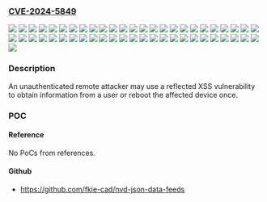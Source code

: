 ### [CVE-2024-5849](https://cve.mitre.org/cgi-bin/cvename.cgi?name=CVE-2024-5849)
![](https://img.shields.io/static/v1?label=Product&message=ICDM-RX%2FEN-2DB9%2FRJ45-DIN&color=blue)
![](https://img.shields.io/static/v1?label=Product&message=ICDM-RX%2FEN-2ST%2FRJ45-DIN&color=blue)
![](https://img.shields.io/static/v1?label=Product&message=ICDM-RX%2FEN-4DB9%2F2RJ45-DIN&color=blue)
![](https://img.shields.io/static/v1?label=Product&message=ICDM-RX%2FEN-DB9%2FRJ45-DIN&color=blue)
![](https://img.shields.io/static/v1?label=Product&message=ICDM-RX%2FEN-DB9%2FRJ45-PM&color=blue)
![](https://img.shields.io/static/v1?label=Product&message=ICDM-RX%2FEN-ST%2FRJ45-DIN&color=blue)
![](https://img.shields.io/static/v1?label=Product&message=ICDM-RX%2FEN1-2DB9%2FRJ45-DIN&color=blue)
![](https://img.shields.io/static/v1?label=Product&message=ICDM-RX%2FEN1-2ST%2FRJ45-DIN&color=blue)
![](https://img.shields.io/static/v1?label=Product&message=ICDM-RX%2FEN1-4DB9%2F2RJ45-DIN&color=blue)
![](https://img.shields.io/static/v1?label=Product&message=ICDM-RX%2FEN1-DB9%2FRJ45-DIN&color=blue)
![](https://img.shields.io/static/v1?label=Product&message=ICDM-RX%2FEN1-DB9%2FRJ45-PM&color=blue)
![](https://img.shields.io/static/v1?label=Product&message=ICDM-RX%2FEN1-ST%2FRJ45-DIN&color=blue)
![](https://img.shields.io/static/v1?label=Product&message=ICDM-RX%2FMOD-16RJ45%2F2RJ45-PM&color=blue)
![](https://img.shields.io/static/v1?label=Product&message=ICDM-RX%2FMOD-2DB9%2FRJ45-DIN&color=blue)
![](https://img.shields.io/static/v1?label=Product&message=ICDM-RX%2FMOD-2ST%2FRJ45-DIN&color=blue)
![](https://img.shields.io/static/v1?label=Product&message=ICDM-RX%2FMOD-4DB9%2F2RJ45-DIN&color=blue)
![](https://img.shields.io/static/v1?label=Product&message=ICDM-RX%2FMOD-DB9%2FRJ45-DIN&color=blue)
![](https://img.shields.io/static/v1?label=Product&message=ICDM-RX%2FMOD-DB9%2FRJ45-PM&color=blue)
![](https://img.shields.io/static/v1?label=Product&message=ICDM-RX%2FMOD-ST%2FRJ45-DIN&color=blue)
![](https://img.shields.io/static/v1?label=Product&message=ICDM-RX%2FPN-2DB9%2FRJ45-DIN&color=blue)
![](https://img.shields.io/static/v1?label=Product&message=ICDM-RX%2FPN-2ST%2FRJ45-DIN&color=blue)
![](https://img.shields.io/static/v1?label=Product&message=ICDM-RX%2FPN-4DB9%2F2RJ45-DIN&color=blue)
![](https://img.shields.io/static/v1?label=Product&message=ICDM-RX%2FPN-DB9%2FRJ45-DIN&color=blue)
![](https://img.shields.io/static/v1?label=Product&message=ICDM-RX%2FPN-DB9%2FRJ45-PM&color=blue)
![](https://img.shields.io/static/v1?label=Product&message=ICDM-RX%2FPN-ST%2FRJ45-DIN&color=blue)
![](https://img.shields.io/static/v1?label=Product&message=ICDM-RX%2FPN1-2DB9%2FRJ45-DIN&color=blue)
![](https://img.shields.io/static/v1?label=Product&message=ICDM-RX%2FPN1-2ST%2FRJ45-DIN&color=blue)
![](https://img.shields.io/static/v1?label=Product&message=ICDM-RX%2FPN1-4DB9%2F2RJ45-DIN&color=blue)
![](https://img.shields.io/static/v1?label=Product&message=ICDM-RX%2FPN1-DB9%2FRJ45-DIN&color=blue)
![](https://img.shields.io/static/v1?label=Product&message=ICDM-RX%2FPN1-DB9%2FRJ45-PM&color=blue)
![](https://img.shields.io/static/v1?label=Product&message=ICDM-RX%2FPN1-ST%2FRJ45-DIN&color=blue)
![](https://img.shields.io/static/v1?label=Product&message=ICDM-RX%2FTCP-16DB9%2FRJ45-RM&color=blue)
![](https://img.shields.io/static/v1?label=Product&message=ICDM-RX%2FTCP-16RJ45%2F2RJ45-PM&color=blue)
![](https://img.shields.io/static/v1?label=Product&message=ICDM-RX%2FTCP-16RJ45%2FRJ45-RM&color=blue)
![](https://img.shields.io/static/v1?label=Product&message=ICDM-RX%2FTCP-2DB9%2FRJ45-DIN&color=blue)
![](https://img.shields.io/static/v1?label=Product&message=ICDM-RX%2FTCP-2ST%2FRJ45-DIN&color=blue)
![](https://img.shields.io/static/v1?label=Product&message=ICDM-RX%2FTCP-32RJ45%2FRJ45-RM&color=blue)
![](https://img.shields.io/static/v1?label=Product&message=ICDM-RX%2FTCP-4DB9%2F2RJ45-DIN&color=blue)
![](https://img.shields.io/static/v1?label=Product&message=ICDM-RX%2FTCP-4DB9%2F2RJ45-PM&color=blue)
![](https://img.shields.io/static/v1?label=Product&message=ICDM-RX%2FTCP-8DB9%2F2RJ45-PM&color=blue)
![](https://img.shields.io/static/v1?label=Product&message=ICDM-RX%2FTCP-DB9%2FRJ45-DIN&color=blue)
![](https://img.shields.io/static/v1?label=Product&message=ICDM-RX%2FTCP-DB9%2FRJ45-PM&color=blue)
![](https://img.shields.io/static/v1?label=Product&message=ICDM-RX%2FTCP-DB9%2FRJ45-PM2&color=blue)
![](https://img.shields.io/static/v1?label=Product&message=ICDM-RX%2FTCP-ST%2FRJ45-DIN&color=blue)
![](https://img.shields.io/static/v1?label=Version&message=EIP%2FModbus%3C%3D%20v1.08%20&color=brighgreen)
![](https://img.shields.io/static/v1?label=Version&message=EtherNet%2FIP%3C%3D%20v7.22%20&color=brighgreen)
![](https://img.shields.io/static/v1?label=Version&message=Modbus%20Router%3C%3D%20v7.09%20&color=brighgreen)
![](https://img.shields.io/static/v1?label=Version&message=PROFINET%2FModbus%3C%3D%20v1.0.7%20&color=brighgreen)
![](https://img.shields.io/static/v1?label=Version&message=PROFINET%3C%3D%20v3.4.9%20&color=brighgreen)
![](https://img.shields.io/static/v1?label=Version&message=SocketServer%3C%3D%2011.65%20&color=brighgreen)
![](https://img.shields.io/static/v1?label=Vulnerability&message=CWE-79%20Improper%20Neutralization%20of%20Input%20During%20Web%20Page%20Generation%20('Cross-site%20Scripting')&color=brighgreen)

### Description

An unauthenticated remote attacker may use a reflected XSS vulnerability to obtain information from a user or reboot the affected device once.

### POC

#### Reference
No PoCs from references.

#### Github
- https://github.com/fkie-cad/nvd-json-data-feeds

